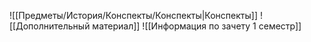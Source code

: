 ![[Предметы/История/Конспекты/Конспекты|Конспекты]]
![[Дополнительный материал]]
![[Информация по зачету 1 семестр]]